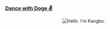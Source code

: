 ###  <a href="https://www.youtube.com/watch?v=Pk-ON-7RtEY" target="_blank" rel="noreferrer"> Dance with Doge ✌
</a>
<div align="center">
	<img src="https://github.com/kangbojk/kangbojk/raw/main/dogedance.gif" alt="Hello. I'm Kangbo.">
</div>


<!--
**kangbojk/kangbojk** is a ✨ _special_ ✨ repository because its `README.md` (this file) appears on your GitHub profile.

Here are some ideas to get you started:

- 🔭 I’m currently working on ...
- 🌱 I’m currently learning ...
- 👯 I’m looking to collaborate on ...
- 🤔 I’m looking for help with ...
- 💬 Ask me about ...
- 📫 How to reach me: ...
- 😄 Pronouns: ...
- ⚡ Fun fact: ...
-->

